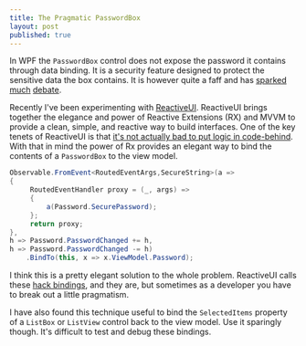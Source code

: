 ```yaml
---
title: The Pragmatic PasswordBox
layout: post
published: true
---
```


In WPF the `PasswordBox` control does not expose the password it contains through data binding. It is a security feature designed to protect the sensitive data the box contains. It is however quite a faff and has [sparked](http://stackoverflow.com/q/1483892/1353098) [much](http://stackoverflow.com/q/1097235/1353098) [debate](http://stackoverflow.com/q/23031549/1353098).

Recently I've been experimenting with [ReactiveUI](http://reactiveui.net/). ReactiveUI brings together the elegance and power of Reactive Extensions (RX) and MVVM to provide a clean, simple, and reactive way to build interfaces. One of the key tenets of ReactiveUI is that [it's not actually bad to put logic in code-behind](https://docs.reactiveui.net/en/user-guide/view-models/#common-mistakes-and-misconceptions). With that in mind the power of Rx provides an elegant way to bind the contents of a `PasswordBox` to the view model.

```csharp
Observable.FromEvent<RoutedEventArgs,SecureString>(a =>
{
     RoutedEventHandler proxy = (_, args) =>
     {
         a(Password.SecurePassword);
     };
     return proxy;
},
h => Password.PasswordChanged += h,
h => Password.PasswordChanged -= h)
    .BindTo(this, x => x.ViewModel.Password);
```

I think this is a pretty elegant solution to the whole problem. ReactiveUI calls these [hack bindings](https://docs.reactiveui.net/en/user-guide/binding/#hack-bindings-and-bindto), and they are, but sometimes as a developer you have to break out a little pragmatism.

I have also found this technique useful to bind the `SelectedItems` property of a `ListBox` or `ListView` control back to the view model. Use it sparingly though. It's difficult to test and debug these bindings.
